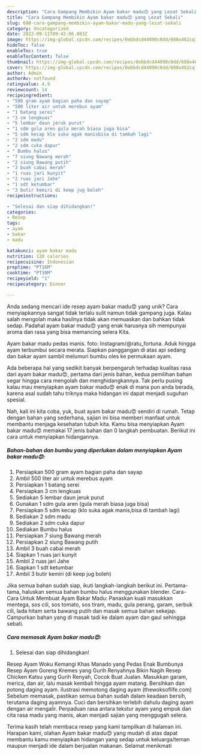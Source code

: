 ```yaml
---
description: "Cara Gampang Membikin Ayam bakar madu😍 yang Lezat Sekali"
title: "Cara Gampang Membikin Ayam bakar madu😍 yang Lezat Sekali"
slug: 688-cara-gampang-membikin-ayam-bakar-madu-yang-lezat-sekali
category: Uncategorized
date: 2022-09-11T09:42:06.083Z
image: https://img-global.cpcdn.com/recipes/0ebbdcd44090c0dd/680x482cq70/ayam-bakar-madu-foto-resep-utama.jpg
hideToc: false
enableToc: true
enableTocContent: false
thumbnail: https://img-global.cpcdn.com/recipes/0ebbdcd44090c0dd/680x482cq70/ayam-bakar-madu-foto-resep-utama.jpg
cover: https://img-global.cpcdn.com/recipes/0ebbdcd44090c0dd/680x482cq70/ayam-bakar-madu-foto-resep-utama.jpg
author: Admin
authorAv: notfound
ratingvalue: 4.9
reviewcount: 14
recipeingredient:
- "500 gram ayam bagian paha dan sayap"
- "500 liter air untuk merebus ayam"
- "1 batang serei"
- "3 cm lengkuas"
- "5 lembar daun jeruk purut"
- "1 sdm gula aren gula merah biasa juga bisa"
- "5 sdm kecap klo suka agak manisbisa di tambah lagi"
- "2 sdm madu"
- "2 sdm cuka dapur"
- " Bumbu halus"
- "7 siung Bawang merah"
- "2 siung Bawang putih"
- "3 buah cabai merah"
- "1 ruas jari kunyit"
- "2 ruas jari Jahe"
- "1 sdt ketumbar"
- "3 butir kemiri di keep jug boleh"
recipeinstructions:

- "Selesai dan siap dihidangkan!"
categories:
- Resep
tags:
- ayam
- bakar
- madu

katakunci: ayam bakar madu 
nutrition: 120 calories
recipecuisine: Indonesian
preptime: "PT16M"
cooktime: "PT30M"
recipeyield: "1"
recipecategory: Dinner

---
```





Anda sedang mencari ide resep ayam bakar madu😍 yang unik? Cara menyiapkannya sangat tidak terlalu sulit namun tidak gampang juga. Kalau salah mengolah maka hasilnya tidak akan memuaskan dan bahkan tidak sedap. Padahal ayam bakar madu😍 yang enak harusnya sih mempunyai aroma dan rasa yang bisa memancing selera Kita.





Ayam bakar madu pedas manis. foto: Instagram/@ratu_fortuna. Aduk hingga ayam terbumbui secara merata. Siapkan panggangan di atas api sedang dan bakar ayam sambil melumuri bumbu oles ke permukaan ayam.

Ada beberapa hal yang sedikit banyak berpengaruh terhadap kualitas rasa dari ayam bakar madu😍, pertama dari jenis bahan, kedua pemilihan bahan segar hingga cara mengolah dan menghidangkannya. Tak perlu pusing kalau mau menyiapkan ayam bakar madu😍 enak di mana pun anda berada, karena asal sudah tahu triknya maka hidangan ini dapat menjadi suguhan spesial.






Nah, kali ini kita coba, yuk, buat ayam bakar madu😍 sendiri di rumah. Tetap dengan bahan yang sederhana, sajian ini bisa memberi manfaat untuk membantu menjaga kesehatan tubuh kita. Kamu bisa menyiapkan Ayam bakar madu😍 memakai 17 jenis bahan dan 0 langkah pembuatan. Berikut ini cara untuk menyiapkan hidangannya.

<!--inarticleads1-->

##### Bahan-bahan dan bumbu yang diperlukan dalam menyiapkan Ayam bakar madu😍:

1. Persiapkan 500 gram ayam bagian paha dan sayap
1. Ambil 500 liter air untuk merebus ayam
1. Persiapkan 1 batang serei
1. Persiapkan 3 cm lengkuas
1. Sediakan 5 lembar daun jeruk purut
1. Gunakan 1 sdm gula aren (gula merah biasa juga bisa)
1. Persiapkan 5 sdm kecap (klo suka agak manis,bisa di tambah lagi)
1. Sediakan 2 sdm madu
1. Sediakan 2 sdm cuka dapur
1. Sediakan  Bumbu halus
1. Persiapkan 7 siung Bawang merah
1. Persiapkan 2 siung Bawang putih
1. Ambil 3 buah cabai merah
1. Siapkan 1 ruas jari kunyit
1. Ambil 2 ruas jari Jahe
1. Siapkan 1 sdt ketumbar
1. Ambil 3 butir kemiri (di keep jug boleh)


Jika semua bahan sudah siap, ikuti langkah-langkah berikut ini. Pertama-tama, haluskan semua bahan bumbu halus menggunakan blender. Cara-Cara Untuk Membuat Ayam Bakar Madu: Panaskan kuali masukkan mentega, sos cili, sos tomato, sos tiram, madu, gula perang, garam, serbuk cili, lada hitam serta bawang putih dan masak semua bahan sekejap. Campurkan bahan yang di masak tadi ke dalam ayam dan gaul sehingga sebati. 

<!--inarticleads2-->

##### Cara memasak Ayam bakar madu😍:


1. Selesai dan siap dihidangkan!

Resep Ayam Woku Kemangi Khas Manado yang Pedas Enak Bumbunya Resep Ayam Goreng Kremes yang Gurih Renyahnya Bikin Nagih Resep Chicken Katsu yang Gurih Renyah, Cocok Buat Jualan. Masukkan garam, merica, dan air, lalu masak kembali hingga ayam matang. Bersihkan dan potong daging ayam. ilustrasi memotong daging ayam (thewoksoflife.com) Sebelum memasak, pastikan semua bahan sudah dalam keadaan bersih, terutama daging ayamnya. Cuci dan bersihkan terlebih dahulu daging ayam dengan air mengalir. Perpaduan rasa antara tekstur ayam yang empuk dan cita rasa madu yang manis, akan menjadi sajian yang menggugah selera. 

Terima kasih telah membaca resep yang kami tampilkan di halaman ini. Harapan kami, olahan Ayam bakar madu😍 yang mudah di atas dapat membantu kamu menyiapkan hidangan yang sedap untuk keluarga/teman maupun menjadi ide dalam berjualan makanan. Selamat menikmati

